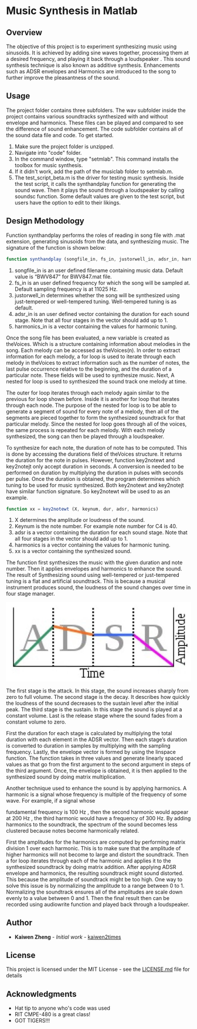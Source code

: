 # Music Synthesis in Matlab

## Overview

The objective of this project is to experiment synthesizing music using sinusoids. It is achieved by adding sine waves together, processing them at a desired frequency, and playing it back through a loudspeaker . This sound synthesis technique is also known as additive synthesis. Enhancements such as ADSR envelopes and Harmonics are introduced to the song to further improve the pleasantness of the sound.

## Usage

The project folder contains three subfolders. The wav subfolder inside the project contains various soundtracks synthesized with and without envelope and harmonics. These files can be played and compared to see the difference of sound enhancement. The code subfolder contains all of the sound data file and code. To get started.
1. Make sure the project folder is unzipped.
2. Navigate into "code" folder.
3. In the command window, type "setmlab". This command installs the toolbox for music synthesis.
4. If it didn't work, add the path of the musiclab folder to setmlab.m.
5. The test_script_beta.m is the driver for testing music synthesis. Inside the test script, it calls the synthandplay function for generating the sound wave. Then it plays the sound through a loudspeaker by calling soundsc function. Some default values are given to the test script, but users have the option to edit to their likings.

## Design Methodology

Function synthandplay performs the roles of reading in song file with .mat extension, generating sinusoids from the data, and synthesizing music. The signature of the function is shown below:

```javascript
function synthandplay (songfile_in, fs_in, justorwell_in, adsr_in, harmonics_in)
```

1. songfile_in is an user defined filename containing music data. Default value is “BWV847” for BWV847.mat file.
2. fs_in is an user defined frequency for which the song will be sampled at. Default sampling frequency is at 11025 Hz.
3. justorwell_in determines whether the song will be synthesized using just-tempered or well-tempered tuning. Well-tempered tuning is as default.
4. adsr_in is an user defined vector containing the duration for each sound stage. Note that all four stages in the vector should add up to 1.
5. harmonics_in is a vector containing the values for harmonic tuning.

Once the song file has been evaluated, a new variable is created as theVoices. Which is a structure containing information about melodies in the song. Each melody can be accessed as theVoices(n). In order to extract information for each melody, a for loop is used to iterate through each melody in theVoices to extract information such as the number of notes, the last pulse occurrence relative to the beginning, and the duration of a particular note. These fields will be used to synthesize music. Next, A nested for loop is used to synthesized the sound track one melody at time.

The outer for loop iterates through each melody again similar to the previous for loop shown before. Inside it is another for loop that iterates through each node. The purpose of the nested for loop is to be able to generate a segment of sound for every note of a melody, then all of the segments are pieced together to form the synthesized soundtrack for that particular melody. Since the nested for loop goes through all of the voices, the same process is repeated for each melody. With each melody synthesized, the song can then be played through a loudspeaker.

To synthesize for each note, the duration of note has to be computed. This is done by accessing the durations field of theVoices structure. It returns the duration for the note in pulses. However, function key2notewt and key2notejt only accept duration in seconds. A conversion is needed to be performed on duration by multiplying the duration in pulses with seconds per pulse. Once the duration is obtained, the program determines which tuning to be used for music synthesized. Both key2notewt and key2notejt have similar function signature. So key2notewt will be used to as an example.

```javascript
function xx = key2notewt (X, keynum, dur, adsr, harmonics)
```

1. X determines the amplitude or loudness of the sound.
2. Keynum is the note number. For example note number for C4 is 40.
3. adsr is a vector containing the duration for each sound stage. Note that all four stages in the vector should add up to 1.
4. harmonics is a vector containing the values for harmonic tuning.
5. xx is a vector containing the synthesized sound.

The function first synthesizes the music with the given duration and note number. Then it applies envelopes and harmonics to enhance the sound. The result of Synthesizing sound using well-tempered or just-tempered tuning is a flat and artificial soundtrack. This is because a musical instrument produces sound, the loudness of the sound changes over time in four stage manager.

![ADSR image](images/adsr.png)

The first stage is the attack. In this stage, the sound increases sharply from zero to full volume. The second stage is the decay. It describes how quickly the loudness of the sound decreases to the sustain level after the initial peak. The third stage is the sustain. In this stage the sound is played at a constant volume. Last is the release stage where the sound fades from a constant volume to zero. 

First the duration for each stage is calculated by multiplying the total duration with each element in the ADSR vector. Then each stage’s duration is converted to duration in samples by multiplying with the sampling frequency. Lastly, the envelope vector is formed by using the linspace function. The function takes in three values and generate linearly spaced values as that go from the first argument to the second argument in steps of the third argument. Once, the envelope is obtained, it is then applied to the synthesized sound by doing matrix multiplication.

Another technique used to enhance the sound is by applying harmonics. A harmonic is a signal whose frequency is multiple of the frequency of some wave. For example, if a signal whose

fundamental frequency is 100 Hz , then the second harmonic would appear at 200 Hz , the third harmonic would have a frequency of 300 Hz. By adding harmonics to the soundtrack, the spectrum of the sound becomes less clustered because notes become harmonically related.

First the amplitudes for the harmonics are computed by performing matrix division 1 over each harmonic. This is to make sure that the amplitude of higher harmonics will not become to large and distort the soundtrack. Then a for loop iterates through each of the harmonic and applies it to the synthesized soundtrack by doing matrix addition.
After applying ADSR envelope and harmonics, the resulting soundtrack might sound distorted. This because the amplitude of soundtrack might be too high. One way to solve this issue is by normalizing the amplitude to a range between 0 to 1. Normalizing the soundtrack ensures all of the amplitudes are scale down evenly to a value between 0 and 1. Then the final result then can be recorded using audiowrite function and played back through a loudspeaker.

## Author

* **Kaiwen Zheng** - *Initial work* - [kaiwen2times](https://github.com/kaiwen2times)

## License

This project is licensed under the MIT License - see the [LICENSE.md](LICENSE.md) file for details

## Acknowledgments

* Hat tip to anyone who's code was used
* RIT CMPE-480 is a great class!
* GOT TIGERS!!!
